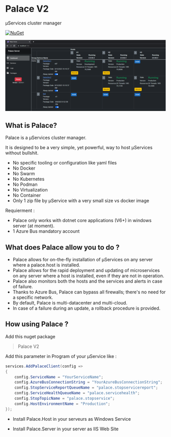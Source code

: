 # Palace V2

µServices cluster manager

[![NuGet](https://img.shields.io/nuget/v/Palace.Client.svg)](https://www.nuget.org/packages/Palace.Client/)

![Dashboard](/Doc/dashboard.png)

## What is Palace?

Palace is a µServices cluster manager. 

It is designed to be a very simple, yet powerful, way to host µServices without bullshit.

- No specific tooling or configuration like yaml files
- No Docker
- No Swarm
- No Kubernetes
- No Podman
- No Virtualization
- No Container
- Only 1 zip file by µService with a very small size vs docker image

Requierment : 

- Palace only works with dotnet core applications (V6+) in windows server (at moment).
- 1 Azure Bus mandatory account 

## What does Palace allow you to do ?

- Palace allows for on-the-fly installation of µServices on any server where a palace.host is installed.
- Palace allows for the rapid deployment and updating of microservices on any server where a host is installed, even if they are not in operation.
- Palace also monitors both the hosts and the services and alerts in case of failure.
- Thanks to Azure Bus, Palace can bypass all firewalls; there's no need for a specific network.
- By default, Palace is multi-datacenter and multi-cloud.
- In case of a failure during an update, a rollback procedure is provided.

## How using Palace ?

Add this nuget package 

> Palace V2

Add this parameter in Program of your µService like :

``` c#
services.AddPalaceClient(config =>
{
	config.ServiceName = "YourServiceName";
	config.AzureBusConnectionString = "YourAzureBusConnectionString";
	config.StopServiceReportQueueName = "palace.stopservicereport";
	config.ServiceHealthQueueName = "palace.servicehealth";
	config.StopTopicName = "palace.stopservice";
	config.HostEnvironmentName = "Production";
});
```

- Install Palace.Host in your serveurs as Windows Service

- Install Palace.Server in your server as IIS Web Site


 



 




